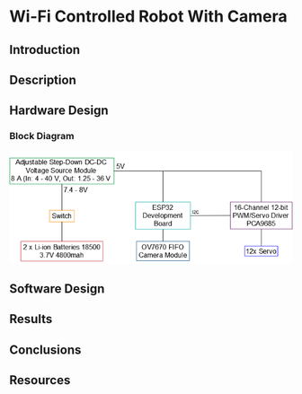 # Wi-Fi Controlled Robot With Camera

## Introduction

## Description

## Hardware Design

### Block Diagram

![screenshot](Media/ShcemaBlocV2.png)

## Software Design

## Results

## Conclusions

## Resources
